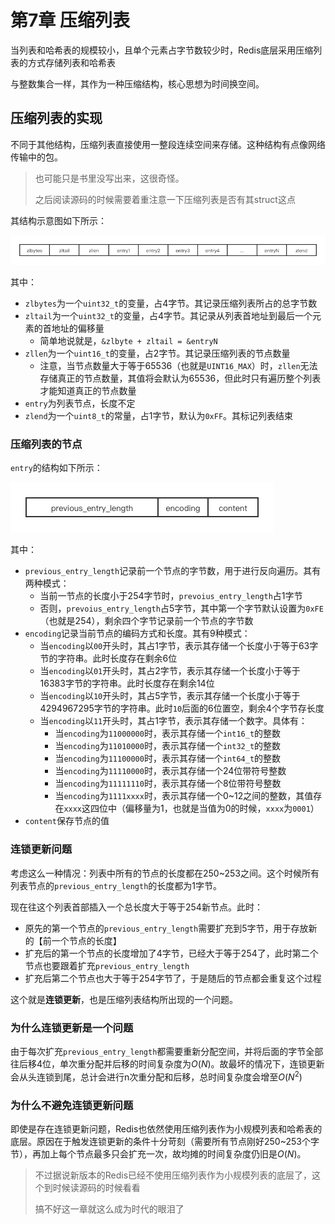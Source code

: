 # 第7章 压缩列表

当列表和哈希表的规模较小，且单个元素占字节数较少时，Redis底层采用压缩列表的方式存储列表和哈希表

与整数集合一样，其作为一种压缩结构，核心思想为时间换空间。

## 压缩列表的实现

不同于其他结构，压缩列表直接使用一整段连续空间来存储。这种结构有点像网络传输中的包。

> 也可能只是书里没写出来，这很奇怪。
>
> 之后阅读源码的时候需要着重注意一下压缩列表是否有其struct这点

其结构示意图如下所示：

<img src="img/6_1.png" />

其中：

+ `zlbytes`为一个`uint32_t`的变量，占4字节。其记录压缩列表所占的总字节数
+ `zltail`为一个`uint32_t`的变量，占4字节。其记录从列表首地址到最后一个元素的首地址的偏移量
  + 简单地说就是，`&zlbyte + zltail = &entryN`
+ `zllen`为一个`uint16_t`的变量，占2字节。其记录压缩列表的节点数量
  + 注意，当节点数量大于等于65536（也就是`UINT16_MAX`）时，`zllen`无法存储真正的节点数量，其值将会默认为65536，但此时只有遍历整个列表才能知道真正的节点数量
+ `entry`为列表节点，长度不定
+ `zlend`为一个`uint8_t`的常量，占1字节，默认为`0xFF`。其标记列表结束

### 压缩列表的节点

`entry`的结构如下所示：

<img src="img/6_2.png" />

其中：

+ `previous_entry_length`记录前一个节点的字节数，用于进行反向遍历。其有两种模式：
  + 当前一节点的长度小于254字节时，`prevoius_entry_length`占1字节
  + 否则，`prevoius_entry_length`占5字节，其中第一个字节默认设置为`0xFE`（也就是254），剩余四个字节记录前一个节点的字节数
+ `encoding`记录当前节点的编码方式和长度。其有9种模式：
  + 当`encoding`以`00`开头时，其占1字节，表示其存储一个长度小于等于63字节的字符串。此时长度存在剩余6位
  + 当`encoding`以`01`开头时，其占2字节，表示其存储一个长度小于等于16383字节的字符串。此时长度存在剩余14位
  + 当`encoding`以`10`开头时，其占5字节，表示其存储一个长度小于等于4294967295字节的字符串。此时`10`后面的6位置空，剩余4个字节存长度
  + 当`encoding`以`11`开头时，其占1字节，表示其存储一个数字。具体有：
    + 当`encoding`为`11000000`时，表示其存储一个`int16_t`的整数
    + 当`encoding`为`11010000`时，表示其存储一个`int32_t`的整数
    + 当`encoding`为`11100000`时，表示其存储一个`int64_t`的整数
    + 当`encoding`为`11110000`时，表示其存储一个24位带符号整数
    + 当`encoding`为`11111110`时，表示其存储一个8位带符号整数
    + 当`encoding`为`1111xxxx`时，表示其存储一个0~12之间的整数，其值存在`xxxx`这四位中（偏移量为1，也就是当值为0的时候，`xxxx`为`0001`）
+ `content`保存节点的值

### 连锁更新问题

考虑这么一种情况：列表中所有的节点的长度都在250~253之间。这个时候所有列表节点的`previous_entry_length`的长度都为1字节。

现在往这个列表首部插入一个总长度大于等于254新节点。此时：

+ 原先的第一个节点的`previous_entry_length`需要扩充到5字节，用于存放新的【前一个节点的长度】
+ 扩充后的第一个节点的长度增加了4字节，已经大于等于254了，此时第二个节点也要跟着扩充`previous_entry_length`
+ 扩充后第二个节点也大于等于254字节了，于是随后的节点都会重复这个过程

这个就是**连锁更新**，也是压缩列表结构所出现的一个问题。

### 为什么连锁更新是一个问题

由于每次扩充`previous_entry_length`都需要重新分配空间，并将后面的字节全部往后移4位，单次重分配并后移的时间复杂度为$O(N)$。故最坏的情况下，连锁更新会从头连锁到尾，总计会进行n次重分配和后移，总时间复杂度会增至$O(N^2)$

### 为什么不避免连锁更新问题

即使是存在连锁更新问题，Redis也依然使用压缩列表作为小规模列表和哈希表的底层。原因在于触发连锁更新的条件十分苛刻（需要所有节点刚好250~253个字节），再加上每个节点最多只会扩充一次，故均摊的时间复杂度仍旧是$O(N)$。

> 不过据说新版本的Redis已经不使用压缩列表作为小规模列表的底层了，这个到时候读源码的时候看看
>
> 搞不好这一章就这么成为时代的眼泪了